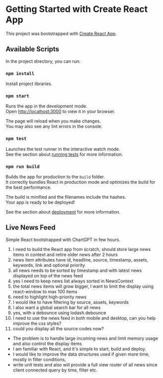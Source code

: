# Getting Started with Create React App

This project was bootstrapped with [Create React App](https://github.com/facebook/create-react-app).

## Available Scripts

In the project directory, you can run:

### `npm install`

Install project libraries.

### `npm start`

Runs the app in the development mode.\
Open [http://localhost:3000](http://localhost:3000) to view it in your browser.

The page will reload when you make changes.\
You may also see any lint errors in the console.

### `npm test`

Launches the test runner in the interactive watch mode.\
See the section about [running tests](https://facebook.github.io/create-react-app/docs/running-tests) for more information.

### `npm run build`

Builds the app for production to the `build` folder.\
It correctly bundles React in production mode and optimizes the build for the best performance.

The build is minified and the filenames include the hashes.\
Your app is ready to be deployed!

See the section about [deployment](https://facebook.github.io/create-react-app/docs/deployment) for more information.

## Live News Feed
Simple React bootstrapped with ChartGPT in few hours.
1. I need to build the React app from scratch, should store large news items in context and retire older news after 2 hours
2. news item attributes have id, headline, source, timestamp, assets, keywords, link and optional priority
3. all news needs to be sorted by timestamp and with latest news displayed on top of the news feed
4. yes I need to keep news list always sorted in NewsContext
5. the total news items will grow bigger, I want to limit the display using react-window to max 100 items
6. need to highlight high-priority news
7. I would like to have filtering by source, assets, keywords
8. I also want a global search bar for all news
9. yes, with a debounce using lodash.debounce
10. I need to use the news feed in both mobile and desktop, can you help improve the css styles?
11. could you display all the source codes now?

- The problem is to handle large incoming news and limit memory usage and also control the display items
- I am familiar with React, and it's simple to start, build and deploy.
- I would like to improve the data structures used if given more time, mostly in filter conditions,
- write unit tests and also will provide a full view router of all news since client connected query by time, filter etc. 
